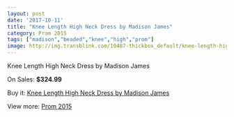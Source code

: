```yaml
---
layout: post
date: '2017-10-11'
title: "Knee Length High Neck Dress by Madison James"
category: Prom 2015
tags: ["madison","beaded","knee","high","prom"]
image: http://img.transblink.com/10487-thickbox_default/knee-length-high-neck-dress-by-madison-james.jpg
---
```

Knee Length High Neck Dress by Madison James

On Sales: **$324.99**
<a href="https://www.transblink.com/en/prom-2015/3407-knee-length-high-neck-dress-by-madison-james.html"><amp-img layout="responsive" width="600" height="600" src="//img.transblink.com/10487-thickbox_default/knee-length-high-neck-dress-by-madison-james.jpg" alt="Knee Length High Neck Dress by Madison James 0" /></a>
<a href="https://www.transblink.com/en/prom-2015/3407-knee-length-high-neck-dress-by-madison-james.html"><amp-img layout="responsive" width="600" height="600" src="//img.transblink.com/10489-thickbox_default/knee-length-high-neck-dress-by-madison-james.jpg" alt="Knee Length High Neck Dress by Madison James 1" /></a>
<a href="https://www.transblink.com/en/prom-2015/3407-knee-length-high-neck-dress-by-madison-james.html"><amp-img layout="responsive" width="600" height="600" src="//img.transblink.com/10488-thickbox_default/knee-length-high-neck-dress-by-madison-james.jpg" alt="Knee Length High Neck Dress by Madison James 2" /></a>

Buy it: [Knee Length High Neck Dress by Madison James](https://www.transblink.com/en/prom-2015/3407-knee-length-high-neck-dress-by-madison-james.html "Knee Length High Neck Dress by Madison James")

View more: [Prom 2015](https://www.transblink.com/en/10-prom-2015 "Prom 2015")